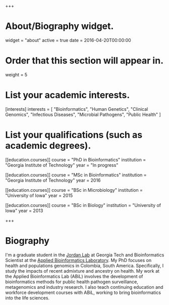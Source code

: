 +++
# About/Biography widget.
widget = "about"
active = true
date = 2016-04-20T00:00:00

# Order that this section will appear in.
weight = 5

# List your academic interests.
[interests]
  interests = [
    "Bioinformatics",
    "Human Genetics",
    "Clinical Genomics",
    "Infectious Diseases",
    "Microbial Pathogens",
    "Public Health"
  ]

# List your qualifications (such as academic degrees).
[[education.courses]]
  course = "PhD in Bioinformatics"
  institution = "Georgia Institute of Technology"
  year = "In progress"

[[education.courses]]
  course = "MSc in Bioinformatics"
  institution = "Georgia Institute of Technology"
  year = 2016

[[education.courses]]
  course = "BSc in Microbiology"
  institution = "University of Iowa"
  year = 2015

[[education.courses]]
  course = "BSc in Biology"
  institution = "University of Iowa"
  year = 2013
 
+++

# Biography

I'm a graduate student in the [Jordan Lab](http://jordan.biology.gatech.edu) at Georgia Tech and Bioinformatics Scientist at the [Applied Bioinformatics Laboratory](http://abil.ihrc.com).  My PhD focuses on health and populations genomics in Colombia, South America.  Specifically, I study the impacts of recent admixture and ancestry on health.  My work at the Applied Bioinformatics Lab (ABiL) involves the development of bioinformatics methods for public health pathogen surveillance, metagenomics and industry research.  I also teach continuing education and workforce development courses with ABiL, working to bring bioinformatics into the life sciences.

